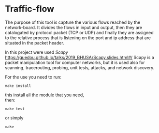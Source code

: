 # Traffic-flow

The purpose of this tool is capture the various flows reached by the network-board.
It divides the flows in input and output, then they are catalogated by protocol packet (TCP or UDP)
and finally they are assigned to the relative process that is listening on the port and ip address 
that are situated in the packet header.

In this project were used *Scapy* https://guedou.github.io/talks/2019_BHUSA/Scapy.slides.html#/
Scapy is a packet manipulation tool for computer networks, but it is used also for scanning, tracerouting, 
probing, unit tests, attacks, and network discovery.

For the use you need to run:
```
make install
```
this install all the module that you need, \
then: 
```
make test
```
or simply 
```
make
```
